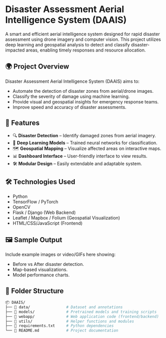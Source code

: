 # Disaster Assessment Aerial Intelligence System (DAAIS)

A smart and efficient aerial intelligence system designed for rapid disaster assessment using drone imagery and computer vision. This project utilizes deep learning and geospatial analysis to detect and classify disaster-impacted areas, enabling timely responses and resource allocation.

## 🌍 Project Overview

Disaster Assessment Aerial Intelligence System (DAAIS) aims to:

- Automate the detection of disaster zones from aerial/drone images.
- Classify the severity of damage using machine learning.
- Provide visual and geospatial insights for emergency response teams.
- Improve speed and accuracy of disaster assessments.

## 🚀 Features

- 🔍 **Disaster Detection** – Identify damaged zones from aerial imagery.
- 🧠 **Deep Learning Models** – Trained neural networks for classification.
- 🗺️ **Geospatial Mapping** – Visualize affected areas on interactive maps.
- 📊 **Dashboard Interface** – User-friendly interface to view results.
- 🛠️ **Modular Design** – Easily extendable and adaptable system.

## 🛠️ Technologies Used

- Python
- TensorFlow / PyTorch
- OpenCV
- Flask / Django (Web Backend)
- Leaflet / Mapbox / Folium (Geospatial Visualization)
- HTML/CSS/JavaScript (Frontend)

## 🖼️ Sample Output

Include example images or video/GIFs here showing:

- Before vs After disaster detection.
- Map-based visualizations.
- Model performance charts.

## 📁 Folder Structure

```bash
📦 DAAIS/
├── 📂 data/                # Dataset and annotations
├── 📂 models/              # Pretrained models and training scripts
├── 📂 webapp/              # Web application code (frontend/backend)
├── 📂 utils/               # Helper functions and modules
├── 📜 requirements.txt     # Python dependencies
└── 📜 README.md            # Project documentation
